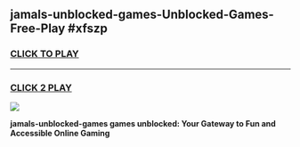 
## jamals-unblocked-games-Unblocked-Games-Free-Play #xfszp
<h3>
<a href="https://us.freeplayer.one?title=jamals-unblocked-games&ref=9M">CLICK TO PLAY</a></h3>
<hr>

<h3>
<a href="https://us.freeplayer.one?title=jamals-unblocked-games&ref=9M">CLICK 2 PLAY</a>
  
</h3>

<a href="https://us.freeplayer.one?title=jamals-unblocked-games&ref=9M"><img src="https://clearcache.store/games.png"></a>


**jamals-unblocked-games games unblocked: Your Gateway to Fun and Accessible Online Gaming**
